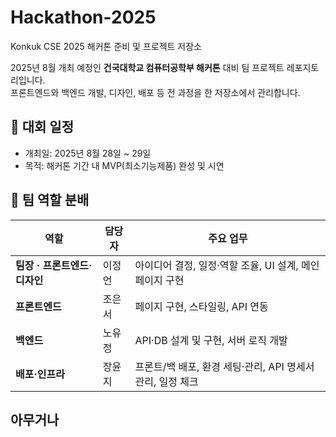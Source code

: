 # Hackathon-2025
Konkuk CSE 2025 해커톤 준비 및 프로젝트 저장소

2025년 8월 개최 예정인 **건국대학교 컴퓨터공학부 해커톤** 대비 팀 프로젝트 레포지토리입니다.  
프론트엔드와 백엔드 개발, 디자인, 배포 등 전 과정을 한 저장소에서 관리합니다.

## 📅 대회 일정
- 개최일: 2025년 8월 28일 ~ 29일
- 목적: 해커톤 기간 내 MVP(최소기능제품) 완성 및 시연

## 👥 팀 역할 분배

| 역할 | 담당자 | 주요 업무 |
|------|--------|----------|
| **팀장 · 프론트엔드·디자인** | 이정언 | 아이디어 결정, 일정·역할 조율, UI 설계, 메인 페이지 구현 |
| **프론트엔드** | 조은서 | 페이지 구현, 스타일링, API 연동 |
| **백엔드** | 노유정 | API·DB 설계 및 구현, 서버 로직 개발 |
| **배포·인프라** | 장윤지 | 프론트/백 배포, 환경 세팅·관리, API 명세서 관리, 일정 체크 |
 ## 아무거나

